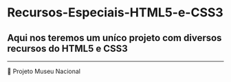 # Recursos-Especiais-HTML5-e-CSS3

## Aqui nos teremos um uníco projeto com diversos recursos do HTML5 e CSS3

***************************************************************************

🚀 Projeto Museu Nacional